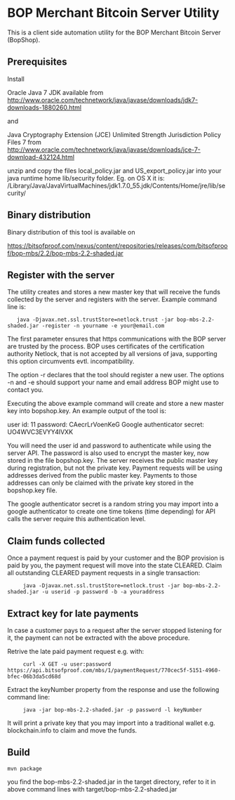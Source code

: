BOP Merchant Bitcoin Server Utility
===================================

This is a client side automation utility for the BOP Merchant Bitcoin Server (BopShop).

Prerequisites
-------------
Install 

Oracle Java 7 JDK available from http://www.oracle.com/technetwork/java/javase/downloads/jdk7-downloads-1880260.html

and 

Java Cryptography Extension (JCE) Unlimited Strength Jurisdiction Policy Files 7 from http://www.oracle.com/technetwork/java/javase/downloads/jce-7-download-432124.html

unzip and copy the files local_policy.jar and US_export_policy.jar into your java runtime home lib/security folder.
Eg. on OS X it is: /Library/Java/JavaVirtualMachines/jdk1.7.0_55.jdk/Contents/Home/jre/lib/security/

Binary distribution
-------------------

Binary distribution of this tool is available on 

https://bitsofproof.com/nexus/content/repositories/releases/com/bitsofproof/bop-mbs/2.2/bop-mbs-2.2-shaded.jar


Register with the server
------------------------
The utility creates and stores a new master key that will receive the funds collected by the server and registers with the server. Example command line is:

       java -Djavax.net.ssl.trustStore=netlock.trust -jar bop-mbs-2.2-shaded.jar -register -n yourname -e your@email.com

The first parameter ensures that https communications with the BOP server are trusted by the process. BOP uses certificates of the certification authority Netlock, that is not accepted by all versions of java, supporting this option circumvents evtl. incompatibility.

The option -r declares that the tool should register a new user. The options -n and -e should support your name and email address BOP might use to contact you.

Executing the above example command will create and store a new master key into bopshop.key. An example output of the tool is:

user id: 11
password: CAecrLrVoenKeG
Google authenticator secret: UO4WVC3EVYY4IVXK

You will need the user id and password to authenticate while using the server API. The password is also used to encrypt the master key, now stored in the file bopshop.key.
The server receives the public master key during registration, but not the private key. Payment requests will be using addresses derived from the public master key. Payments to those addresses can only be claimed with the private key stored in the bopshop.key file.

The google authenticator secret is a random string you may import into a google authenticator to create one time tokens (time depending) for API calls the server require this authentication level.

Claim funds collected
---------------------
Once a payment request is paid by your customer and the BOP provision is paid by you, the payment request will move into the state CLEARED.
Claim all outstanding CLEARED payment requests in a single transaction:

         java -Djavax.net.ssl.trustStore=netlock.trust -jar bop-mbs-2.2-shaded.jar -u userid -p password -b -a youraddress

Extract key for late payments
-----------------------------
In case a customer pays to a request after the server stopped listening for it, the payment can not be extracted with the above procedure. 

Retrive the late paid payment request e.g. with:

         curl -X GET -u user:password https://api.bitsofproof.com/mbs/1/paymentRequest/770cec5f-5151-4960-bfec-06b3da5cd68d

Extract the keyNumber property from the response and use the following command line:

         java -jar bop-mbs-2.2-shaded.jar -p password -l keyNumber         

It will print a private key that you may import into a traditional wallet e.g. blockchain.info to claim and move the funds.


Build
-----

    mvn package    

you find the bop-mbs-2.2-shaded.jar in the target directory, refer to it in above command lines with target/bop-mbs-2.2-shaded.jar

